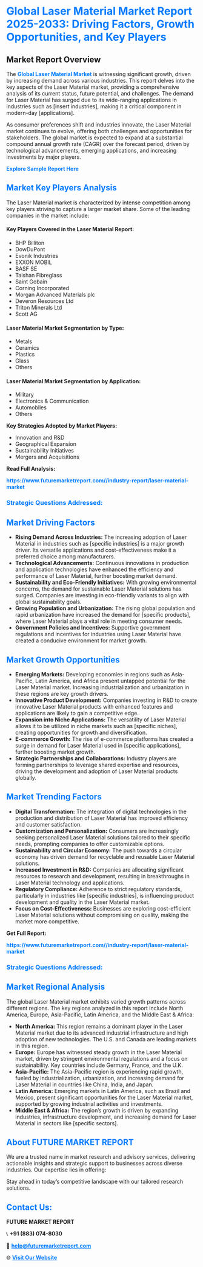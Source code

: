 <h1 style="color: #007BFF;">Global Laser Material Market Report 2025-2033: Driving Factors, Growth Opportunities, and Key Players</h1>

<section id="overview">
<h2>Market Report Overview</h2>
<p>The <a href="https://www.futuremarketreport.com//industry-report/laser-material-market" style="color: #007BFF; text-decoration: none;"><strong>Global Laser Material Market</strong></a> is witnessing significant growth, driven by increasing demand across various industries. This report delves into the key aspects of the Laser Material market, providing a comprehensive analysis of its current status, future potential, and challenges. The demand for Laser Material has surged due to its wide-ranging applications in industries such as [insert industries], making it a critical component in modern-day [applications].</p>
<p>As consumer preferences shift and industries innovate, the Laser Material market continues to evolve, offering both challenges and opportunities for stakeholders. The global market is expected to expand at a substantial compound annual growth rate (CAGR) over the forecast period, driven by technological advancements, emerging applications, and increasing investments by major players.</p>
</section>

<section id="overview">
<p><a href="https://www.futuremarketreport.com//request-sample/reportId=47508" style="color: #007BFF; text-decoration: none;"><strong>Explore Sample Report Here</strong></a></p>
</section>

<section id="key-players">
<h2 style="color: #007BFF;">Market Key Players Analysis</h2>
<p>The Laser Material market is characterized by intense competition among key players striving to capture a larger market share. Some of the leading companies in the market include:</p>
<h4>Key Players Covered in the Laser Material Report:</h4>
<ul><li>BHP Billiton</li><li>DowDuPont</li><li>Evonik Industries</li><li>EXXON MOBIL</li><li>BASF SE</li><li>Taishan Fibreglass</li><li>Saint Gobain</li><li>Corning Incorporated</li><li>Morgan Advanced Materials plc</li><li>Deveron Resources Ltd</li><li>Triton Minerals Ltd</li><li>Scott AG</li></ul>
<h4>Laser Material Market Segmentation by Type:</h4>
<ul><li>Metals</li><li>Ceramics</li><li>Plastics</li><li>Glass</li><li>Others</li></ul>

<h4>Laser Material Market Segmentation by Application:</h4>
<ul><li>Military</li><li>Electronics &amp; Communication</li><li>Automobiles</li><li>Others</li></ul>
<p><strong>Key Strategies Adopted by Market Players:</strong></p>
<ul>
<li>Innovation and R&D</li>
<li>Geographical Expansion</li>
<li>Sustainability Initiatives</li>
<li>Mergers and Acquisitions</li>
</ul>
</section>

<section>
<p><strong>Read Full Analysis: </strong></p><a href="https://www.futuremarketreport.com//industry-report/laser-material-market" style="color: #007BFF; text-decoration: none;"><strong>https://www.futuremarketreport.com//industry-report/laser-material-market</strong></a>
<h3 style="color: #007BFF;">Strategic Questions Addressed:</h3>
</section>

<section id="driving-factors">
<h2 style="color: #007BFF;">Market Driving Factors</h2>
<ul>
<li><strong>Rising Demand Across Industries:</strong> The increasing adoption of Laser Material in industries such as [specific industries] is a major growth driver. Its versatile applications and cost-effectiveness make it a preferred choice among manufacturers.</li>
<li><strong>Technological Advancements:</strong> Continuous innovations in production and application technologies have enhanced the efficiency and performance of Laser Material, further boosting market demand.</li>
<li><strong>Sustainability and Eco-Friendly Initiatives:</strong> With growing environmental concerns, the demand for sustainable Laser Material solutions has surged. Companies are investing in eco-friendly variants to align with global sustainability goals.</li>
<li><strong>Growing Population and Urbanization:</strong> The rising global population and rapid urbanization have increased the demand for [specific products], where Laser Material plays a vital role in meeting consumer needs.</li>
<li><strong>Government Policies and Incentives:</strong> Supportive government regulations and incentives for industries using Laser Material have created a conducive environment for market growth.</li>
</ul>
</section>

<section id="growth-opportunities">
<h2 style="color: #007BFF;">Market Growth Opportunities</h2>
<ul>
<li><strong>Emerging Markets:</strong> Developing economies in regions such as Asia-Pacific, Latin America, and Africa present untapped potential for the Laser Material market. Increasing industrialization and urbanization in these regions are key growth drivers.</li>
<li><strong>Innovative Product Development:</strong> Companies investing in R&D to create innovative Laser Material products with enhanced features and applications are likely to gain a competitive edge.</li>
<li><strong>Expansion into Niche Applications:</strong> The versatility of Laser Material allows it to be utilized in niche markets such as [specific niches], creating opportunities for growth and diversification.</li>
<li><strong>E-commerce Growth:</strong> The rise of e-commerce platforms has created a surge in demand for Laser Material used in [specific applications], further boosting market growth.</li>
<li><strong>Strategic Partnerships and Collaborations:</strong> Industry players are forming partnerships to leverage shared expertise and resources, driving the development and adoption of Laser Material products globally.</li>
</ul>
</section>

<section id="trending-factors">
<h2 style="color: #007BFF;">Market Trending Factors</h2>
<ul>
<li><strong>Digital Transformation:</strong> The integration of digital technologies in the production and distribution of Laser Material has improved efficiency and customer satisfaction.</li>
<li><strong>Customization and Personalization:</strong> Consumers are increasingly seeking personalized Laser Material solutions tailored to their specific needs, prompting companies to offer customizable options.</li>
<li><strong>Sustainability and Circular Economy:</strong> The push towards a circular economy has driven demand for recyclable and reusable Laser Material solutions.</li>
<li><strong>Increased Investment in R&D:</strong> Companies are allocating significant resources to research and development, resulting in breakthroughs in Laser Material technology and applications.</li>
<li><strong>Regulatory Compliance:</strong> Adherence to strict regulatory standards, particularly in industries like [specific industries], is influencing product development and quality in the Laser Material market.</li>
<li><strong>Focus on Cost-Effectiveness:</strong> Businesses are exploring cost-efficient Laser Material solutions without compromising on quality, making the market more competitive.</li>
</ul>
</section>

<section>
<p><strong>Get Full Report: </strong></p><a href="https://www.futuremarketreport.com//industry-report/laser-material-market" style="color: #007BFF; text-decoration: none;"><strong>https://www.futuremarketreport.com//industry-report/laser-material-market</strong></a>
<h3 style="color: #007BFF;">Strategic Questions Addressed:</h3>
</section>


<section id="regional-analysis">
<h2 style="color: #007BFF;">Market Regional Analysis</h2>
<p>The global Laser Material market exhibits varied growth patterns across different regions. The key regions analyzed in this report include North America, Europe, Asia-Pacific, Latin America, and the Middle East & Africa:</p>
<ul>
<li><strong>North America:</strong> This region remains a dominant player in the Laser Material market due to its advanced industrial infrastructure and high adoption of new technologies. The U.S. and Canada are leading markets in this region.</li>
<li><strong>Europe:</strong> Europe has witnessed steady growth in the Laser Material market, driven by stringent environmental regulations and a focus on sustainability. Key countries include Germany, France, and the U.K.</li>
<li><strong>Asia-Pacific:</strong> The Asia-Pacific region is experiencing rapid growth, fueled by industrialization, urbanization, and increasing demand for Laser Material in countries like China, India, and Japan.</li>
<li><strong>Latin America:</strong> Emerging markets in Latin America, such as Brazil and Mexico, present significant opportunities for the Laser Material market, supported by growing industrial activities and investments.</li>
<li><strong>Middle East & Africa:</strong> The region’s growth is driven by expanding industries, infrastructure development, and increasing demand for Laser Material in sectors like [specific sectors].</li>
</ul>
</section>

<footer>
<h2 style="color: #007BFF;">About FUTURE MARKET REPORT</h2>
<p>We are a trusted name in market research and advisory services, delivering actionable insights and strategic support to businesses across diverse industries. Our expertise lies in offering:</p>

<p>Stay ahead in today’s competitive landscape with our tailored research solutions.</p>

<h2 style="color: #007BFF;">Contact Us:</h2>
<p><strong>FUTURE MARKET REPORT</strong></p>
<p>📞 <strong>+91 (883) 074-8030</strong></p>
<p>📧 <strong><a href="mailto:help@futuremarketreport.com" style="color: #007BFF;">help@futuremarketreport.com</a></strong></p>
<p>🌐 <strong><a href="https://www.futuremarketreport.com/" style="color: #007BFF;">Visit Our Website</a></strong></p>
</footer>